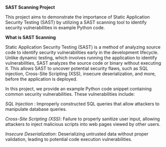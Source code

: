 **SAST Scanning Project**

This project aims to demonstrate the importance of Static Application Security Testing (SAST) by utilizing a SAST scanning tool to identify security vulnerabilities in example Python code. 

**What is SAST Scanning**

Static Application Security Testing (SAST) is a method of analyzing source code to identify security vulnerabilities early in the development lifecycle. Unlike dynamic testing, which involves running the application to identify vulnerabilities, SAST analyzes the source code or binary without executing it. This allows SAST to uncover potential security flaws, such as SQL injection, Cross-Site Scripting (XSS), insecure deserialization, and more, before the application is deployed.

In this project, we provide an example Python code snippet containing common security vulnerabilities. These vulnerabilities include:

_SQL Injection_ : Improperly constructed SQL queries that allow attackers to manipulate database queries.

_Cross-Site Scripting (XSS)_: Failure to properly sanitize user input, allowing attackers to inject malicious scripts into web pages viewed by other users.

_Insecure Deserialization_: Deserializing untrusted data without proper validation, leading to potential code execution vulnerabilities.


